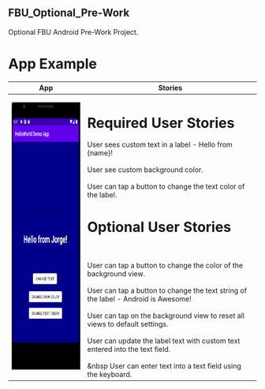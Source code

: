 ## FBU_Optional_Pre-Work
Optional FBU Android Pre-Work Project.

# App Example

|App|Stories|
|---|-------|
| <img src="https://github.com/PrimeBIue/FBU_Optional_Pre-Work/blob/master/Assets/App_Gif.gif" width="244" height="542" />  | <h1> Required User Stories </h1> User sees custom text in a label - Hello from {name}!<br></br>User see custom background color.<br></br>User can tap a button to change the text color of the label.<h1> Optional User Stories </h1><br></br>User can tap a button to change the color of the background view.<br></br>User can tap a button to change the text string of the label - Android is Awesome!<br></br>User can tap on the background view to reset all views to default settings.<br></br>User can update the label text with custom text entered into the text field.<br></br> &nbsp User can enter text into a text field using the keyboard.|





